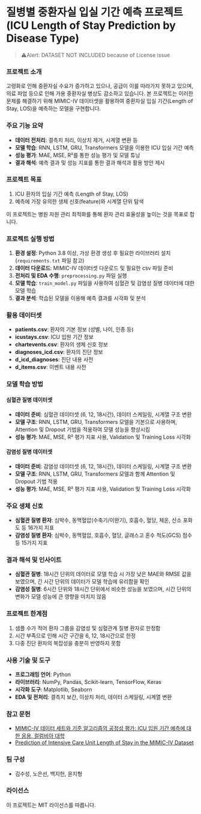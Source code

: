 # 질병별 중환자실 입실 기간 예측 프로젝트 (ICU Length of Stay Prediction by Disease Type)
> ⚠️Alert: DATASET NOT INCLUDED because of License issue

### 프로젝트 소개

고령화로 인해 중환자실 수요가 증가하고 있으나, 공급이 이를 따라가지 못하고 있으며, 의료 파업 등으로 인해 가용 중환자실 병상도 감소하고 있습니다. 본 프로젝트는 이러한 문제를 해결하기 위해 MIMIC-IV 데이터셋을 활용하여 중환자실 입실 기간(Length of Stay, LOS)을 예측하는 모델을 구현합니다.

### 주요 기능 요약

- **데이터 전처리**: 결측치 처리, 이상치 제거, 시계열 변환 등
- **모델 학습**: RNN, LSTM, GRU, Transformers 모델을 이용한 ICU 입실 기간 예측
- **성능 평가**: MAE, MSE, R²를 통한 성능 평가 및 모델 튜닝
- **결과 해석**: 예측 결과 및 성능 지표를 통한 결과 해석과 활용 방안 제시

### 프로젝트 목표

1. ICU 환자의 입실 기간 예측 (Length of Stay, LOS)
2. 예측에 가장 유의한 생체 신호(feature)와 시계열 단위 탐색

이 프로젝트는 병원 자원 관리 최적화를 통해 환자 관리 효율성을 높이는 것을 목표로 합니다.

### 프로젝트 실행 방법

1. **환경 설정**: Python 3.8 이상, 가상 환경 생성 후 필요한 라이브러리 설치 (`requirements.txt` 파일 참고)
2. **데이터 다운로드**: MIMIC-IV 데이터셋 다운로드 및 필요한 csv 파일 준비
3. **전처리 및 EDA 수행**: `preprocessing.py` 파일 실행
4. **모델 학습**: `train_model.py` 파일을 사용하여 심혈관 및 감염성 질병 데이터에 대한 모델 학습
5. **결과 분석**: 학습된 모델을 이용해 예측 결과를 시각화 및 분석
    
### 활용 데이터셋

- **patients.csv**: 환자의 기본 정보 (성별, 나이, 인종 등)
- **icustays.csv**: ICU 입원 기간 정보
- **chartevents.csv**: 환자의 생체 신호 정보
- **diagnoses_icd.csv**: 환자의 진단 정보
- **d_icd_diagnoses**: 진단 내용 사전
- **d_items.csv**: 이벤트 내용 사전

### 모델 학습 방법

#### 심혈관 질병 데이터셋

- **데이터 준비**: 심혈관 데이터셋 (6, 12, 18시간), 데이터 스케일링, 시계열 구조 변환
- **모델 구조**: RNN, LSTM, GRU, Transformers  모델을 기본으로 사용하며, Attention 및 Dropout 기법을 적용하여 모델 성능을 향상시킴
- **성능 평가**: MAE, MSE, R² 평가 지표 사용, Validation 및 Training Loss 시각화

#### 감염성 질병 데이터셋

- **데이터 준비**: 감염성 데이터셋 (6, 12, 18시간), 데이터 스케일링, 시계열 구조 변환
- **모델 구조**: RNN, LSTM, GRU, Transformers 모델과 함께 Attention 및 Dropout 기법 적용
- **성능 평가**: MAE, MSE, R² 평가 지표 사용, Validation 및 Training Loss 시각화

### 주요 생체 신호

- **심혈관 질병 환자**: 심박수, 동맥혈압(수축기/이완기), 호흡수, 혈당, 체온, 산소 포화도 등 16가지 지표
- **감염성 질병 환자**: 심박수, 동맥혈압, 호흡수, 혈당, 글래스고 혼수 척도(GCS) 점수 등 15가지 지표

### 결과 해석 및 인사이트

- **심혈관 질병**: 18시간 단위의 데이터로 모델 학습 시 가장 낮은 MAE와 RMSE 값을 보였으며, 긴 시간 단위의 데이터가 모델 학습에 유리함을 확인
- **감염성 질병**: 6시간 단위와 18시간 단위에서 비슷한 성능을 보였으며, 시간 단위의 변화가 모델 성능에 큰 영향을 미치지 않음

### 프로젝트 한계점

1. 샘플 수가 적어 환자 그룹을 감염성 및 심혈관계 질병 환자로 한정함
2. 시간 부족으로 인해 시간 구간을 6, 12, 18시간으로 한정
3. 다중 진단 환자의 복잡성을 충분히 반영하지 못함

### 사용 기술 및 도구

- **프로그래밍 언어**: Python
- **라이브러리**: NumPy, Pandas, Scikit-learn, TensorFlow, Keras
- **시각화 도구**: Matplotlib, Seaborn
- **EDA 및 전처리**: 결측치 보간, 이상치 처리, 데이터 스케일링, 시계열 변환
  
### 참고 문헌

- [MIMIC-IV 데이터 세트와 기준 알고리즘의 공정성 평가: ICU 입원 기간 예측에 대한 응용, 컬럼비아 대학](https://ar5iv.labs.arxiv.org/html/2401.00902)
- [Prediction of Intensive Care Unit Length of Stay in the MIMIC-IV Dataset](https://www.mdpi.com/2076-3417/13/12/6930)

### 팀 구성

- 김수성, 노은선, 백지헌, 윤지형

### 라이선스

이 프로젝트는 MIT 라이선스를 따릅니다.



